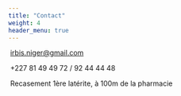 ```yaml
---
title: "Contact"
weight: 4
header_menu: true
---
```


&nbsp;[irbis.niger@gmail.com](mailto:irbis.niger@gmail.com)

&nbsp;+227 81 49 49 72 / 92 44 44 48

&nbsp;Recasement 1ère latérite, à 100m de la pharmacie
